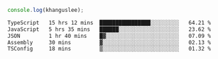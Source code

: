 ```js
console.log(khanguslee);
```

<!--START_SECTION:waka-->

```txt
TypeScript   15 hrs 12 mins  ████████████████░░░░░░░░░   64.21 %
JavaScript   5 hrs 35 mins   ██████░░░░░░░░░░░░░░░░░░░   23.62 %
JSON         1 hr 40 mins    █▓░░░░░░░░░░░░░░░░░░░░░░░   07.09 %
Assembly     30 mins         ▓░░░░░░░░░░░░░░░░░░░░░░░░   02.13 %
TSConfig     18 mins         ▒░░░░░░░░░░░░░░░░░░░░░░░░   01.32 %
```

<!--END_SECTION:waka-->

<!--
**khanguslee/khanguslee** is a ✨ _special_ ✨ repository because its `README.md` (this file) appears on your GitHub profile.

Here are some ideas to get you started:

- 🔭 I’m currently working on ...
- 🌱 I’m currently learning ...
- 👯 I’m looking to collaborate on ...
- 🤔 I’m looking for help with ...
- 💬 Ask me about ...
- 📫 How to reach me: ...
- 😄 Pronouns: ...
- ⚡ Fun fact: ...
-->
